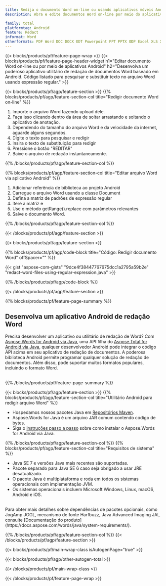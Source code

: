 ```yaml
---
title: Redija o documento Word on-line ou usando aplicativos móveis Android
description: Abra e edite documentos Word on-line por meio do aplicativo gratuitamente. Código da API Android para pesquisar e substituir texto Word por expressão regular.

family: total
platformtag: Android
feature: Redact
informat: Word
otherformats: PDF Word DOC DOCX ODT Powerpoint PPT PPTX ODP Excel XLS XLSX ODS
---
```

{{< blocks/products/pf/feature-page-wrap >}}
{{< blocks/products/pf/feature-page-header-widget h1="Editar documento Word on-line ou por meio de aplicativos Android" h2="Desenvolva um poderoso aplicativo utilitário de redação de documentos Word baseado em Android. Código listado para pesquisar e substituir texto no arquivo Word usando expressão regular." >}}

{{< blocks/products/pf/agp/feature-section >}}
{{% blocks/products/pf/agp/feature-section-col title="Redigir documento Word on-line" %}}

1. Importe o arquivo Word fazendo upload dele.
1. Faça isso clicando dentro da área de soltar arrastando e soltando o aplicativo de anotação. 
1. Dependendo do tamanho do arquivo Word e da velocidade da internet, aguarde alguns segundos.
1. Digite o texto para pesquisar e redigir
1. Insira o texto de substituição para redigir
1. Pressione o botão "REDITAR"
1. Baixe o arquivo de redação instantaneamente.

{{% /blocks/products/pf/agp/feature-section-col %}}

{{% blocks/products/pf/agp/feature-section-col title="Editar arquivo Word via aplicativo Android" %}}

1. Adicionar referência de biblioteca ao projeto Android  
1. Carregue o arquivo Word usando a classe Document
1. Defina a matriz de padrões de expressão regular
1. Itere a matriz e 
1. Use o método getRange().replace com parâmetros relevantes
1. Salve o documento Word.

{{% /blocks/products/pf/agp/feature-section-col %}}

{{< /blocks/products/pf/agp/feature-section >}}

{{< blocks/products/pf/agp/feature-section >}}

{{% blocks/products/pf/agp/code-block title="Código: Redigir documento Word" offSpacer="" %}}

{{< gist "aspose-com-gists" "9dce4f38447767675dcc1a2795a59b2e" "redact-word-files-using-regular-expression.java" >}}

{{% /blocks/products/pf/agp/code-block %}}

{{< /blocks/products/pf/agp/feature-section >}}

{{% blocks/products/pf/feature-page-summary %}}

<h2>Desenvolva um aplicativo Android de redação Word</h2>

Precisa desenvolver um aplicativo ou utilitário de redação de Word? Com [Aspose.Words for Android via Java](https://products.aspose.com/words/pt/android-java/), uma API filha do [Aspose.Total for Android via Java](https://products.aspose.com/total/pt/android-java/), qualquer desenvolvedor Android pode integrar o código API acima em seu aplicativo de redação de documentos. A poderosa biblioteca Android permite programar qualquer solução de redação de documentos. Além disso, pode suportar muitos formatos populares, incluindo o formato Word.<br /><br />

{{% /blocks/products/pf/feature-page-summary %}}

{{< blocks/products/pf/agp/feature-section >}}
{{% blocks/products/pf/agp/feature-section-col title="Utilitário Android para redigir arquivo Word" %}}

- Hospedamos nossos pacotes Java em [Repositórios Maven](https://releases.aspose.com/java/repo/com/aspose/aspose-words/). 
- Aspose.Words for Java é um arquivo JAR comum contendo código de bytes. 
- Siga o [instruções passo a passo](https://docs.aspose.com/words/java/install-aspose-words-for-android-via-java/) sobre como instalar o Aspose.Words for Android via Java.

{{% /blocks/products/pf/agp/feature-section-col %}}
{{% blocks/products/pf/agp/feature-section-col title="Requisitos de sistema" %}}

- Java SE 7 e versões Java mais recentes são suportadas.
- Pacote separado para Java SE 6 caso seja obrigado a usar JRE desatualizado.
- O pacote Java é multiplataforma e roda em todos os sistemas operacionais com implementação JVM.
- Os sistemas operacionais incluem Microsoft Windows, Linux, macOS, Android e iOS.

<br />
Para obter mais detalhes sobre dependências de pacotes opcionais, como JogAmp JOGL, mecanismo de fonte Harfbuzz, Java Advanced Imaging JAI, consulte [Documentação do produto](https://docs.aspose.com/words/java/system-requirements/).

{{% /blocks/products/pf/agp/feature-section-col %}}
{{< /blocks/products/pf/agp/feature-section >}}

{{< blocks/products/pf/main-wrap-class isAutogenPage="true" >}}

{{< blocks/products/pf/agp/other-autogen-total >}}

{{< /blocks/products/pf/main-wrap-class >}}

{{< /blocks/products/pf/feature-page-wrap >}}